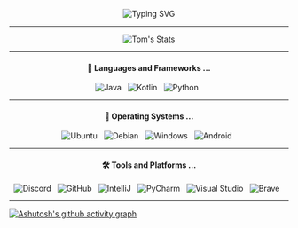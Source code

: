
<p align="center">
     <img src="https://readme-typing-svg.demolab.com/?font=Fira+Code&size=24&duration=1800&pause=600&color=F7F7F7&width=232&lines=Hey%2C+I%27m+Tom%F0%9F%91%A9%E2%80%8D%F0%9F%92%BB" alt="Typing SVG" />
</p>


<hr>

<p align="center">
    <img src="https://streak-stats.demolab.com?user=TominoLP&theme=tokyonight&hide_border=true&border_radius=5.3&background=00000000" alt="Tom's Stats"/>
</p>

<hr>

<h4 align="center">🔭  Languages and Frameworks ...</h4>

<p align="center">
    <img src="https://img.shields.io/badge/Java-ED8B00?style=for-the-badge&logo=java&logoColor=white" alt="Java">&nbsp;&nbsp;
    <img src="https://img.shields.io/badge/Kotlin-0095D5?&style=for-the-badge&logo=kotlin&logoColor=white" alt="Kotlin">&nbsp;&nbsp;
    <img src="https://img.shields.io/badge/Python-16B800?&style=for-the-badge&logo=python&logoColor=white" alt="Python">&nbsp;&nbsp;
</p>

<hr>

<h4 align="center">🌱  Operating Systems ...</h4>

<p align="center">
    <img src="https://img.shields.io/badge/Ubuntu-E95420?style=for-the-badge&logo=ubuntu&logoColor=white" alt="Ubuntu">&nbsp;&nbsp;
    <img src="https://img.shields.io/badge/Debian-A81D33?style=for-the-badge&logo=debian&logoColor=white" alt="Debian">&nbsp;&nbsp;
    <img src="https://img.shields.io/badge/Windows-0078D6?style=for-the-badge&logo=windows&logoColor=white" alt="Windows">&nbsp;&nbsp;
    <img src="https://img.shields.io/badge/Android-3DDC84?style=for-the-badge&logo=android&logoColor=white" alt="Android">&nbsp;&nbsp;
</p>

<hr>

<h4 align="center">🛠️ Tools and Platforms ...</h4>
<p align="center">
    <img src="https://img.shields.io/badge/Discord-7289DA?style=for-the-badge&logo=discord&logoColor=white" alt="Discord">&nbsp;&nbsp;    
    <img src="https://img.shields.io/badge/GitHub-100000?style=for-the-badge&logo=github&logoColor=white" alt="GitHub">&nbsp;&nbsp;    
    <img src="https://img.shields.io/badge/IntelliJ_IDEA-000000.svg?style=for-the-badge&logo=intellij-idea&logoColor=white" alt="IntelliJ">&nbsp;&nbsp;
    <img src="https://img.shields.io/badge/PyCharm-64B47A.svg?style=for-the-badge&logo=intellij-idea&logoColor=white" alt="PyCharm">&nbsp;&nbsp;
    <img src="https://img.shields.io/badge/Visual_Studio-5C2D91?style=for-the-badge&logo=visual%20studio&logoColor=white" alt="Visual Studio">&nbsp;&nbsp;
    <img src="https://img.shields.io/badge/Brave-FF1B2D?style=for-the-badge&logo=Brave&logoColor=white" alt="Brave">&nbsp;&nbsp;
</p>

<hr>

[![Ashutosh's github activity graph](https://github-readme-activity-graph.cyclic.app/graph?username=TominoLP&theme=react-dark)](https://github.com/TominoLP/github-readme-activity-graph)

